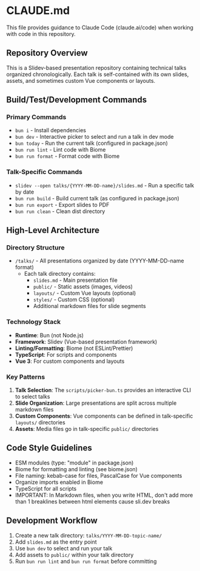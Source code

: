 # CLAUDE.md

This file provides guidance to Claude Code (claude.ai/code) when working with code in this repository.

## Repository Overview

This is a Slidev-based presentation repository containing technical talks organized chronologically. Each talk is self-contained with its own slides, assets, and sometimes custom Vue components or layouts.

## Build/Test/Development Commands

### Primary Commands
- `bun i` - Install dependencies
- `bun dev` - Interactive picker to select and run a talk in dev mode
- `bun today` - Run the current talk (configured in package.json)
- `bun run lint` - Lint code with Biome
- `bun run format` - Format code with Biome

### Talk-Specific Commands
- `slidev --open talks/{YYYY-MM-DD-name}/slides.md` - Run a specific talk by date
- `bun run build` - Build current talk (as configured in package.json)
- `bun run export` - Export slides to PDF
- `bun run clean` - Clean dist directory

## High-Level Architecture

### Directory Structure
- `/talks/` - All presentations organized by date (YYYY-MM-DD-name format)
  - Each talk directory contains:
    - `slides.md` - Main presentation file
    - `public/` - Static assets (images, videos)
    - `layouts/` - Custom Vue layouts (optional)
    - `styles/` - Custom CSS (optional)
    - Additional markdown files for slide segments

### Technology Stack
- **Runtime**: Bun (not Node.js)
- **Framework**: Slidev (Vue-based presentation framework)
- **Linting/Formatting**: Biome (not ESLint/Prettier)
- **TypeScript**: For scripts and components
- **Vue 3**: For custom components and layouts

### Key Patterns
1. **Talk Selection**: The `scripts/picker-bun.ts` provides an interactive CLI to select talks
2. **Slide Organization**: Large presentations are split across multiple markdown files
3. **Custom Components**: Vue components can be defined in talk-specific `layouts/` directories
4. **Assets**: Media files go in talk-specific `public/` directories

## Code Style Guidelines
- ESM modules (type: "module" in package.json)
- Biome for formatting and linting (see biome.json)
- File naming: kebab-case for files, PascalCase for Vue components
- Organize imports enabled in Biome
- TypeScript for all scripts
- IMPORTANT: In Markdown files, when you write HTML, don't add more than 1 breaklines  between html elements cause sli.dev breaks

## Development Workflow
1. Create a new talk directory: `talks/YYYY-MM-DD-topic-name/`
2. Add `slides.md` as the entry point
3. Use `bun dev` to select and run your talk
4. Add assets to `public/` within your talk directory
5. Run `bun run lint` and `bun run format` before committing